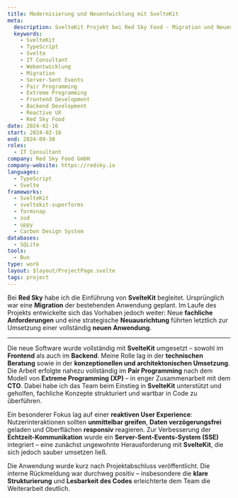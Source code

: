 ```yaml
---
title: Modernisierung und Neuentwicklung mit SvelteKit
meta:
  description: SvelteKit Projekt bei Red Sky Food - Migration und Neuentwicklung einer Webanwendung mit TypeScript, reaktiver UX und Server-Sent Events. IT Consulting für moderne Webentwicklung.
  keywords:
    - SvelteKit
    - TypeScript
    - Svelte
    - IT Consultant
    - Webentwicklung
    - Migration
    - Server-Sent Events
    - Pair Programming
    - Extreme Programming
    - Frontend Development
    - Backend Development
    - Reactive UX
    - Red Sky Food
date: 2024-02-16
start: 2024-02-16
end: 2024-09-30
roles:
  - IT Consultant
company: Red Sky Food GmbH
company-website: https://redsky.io
languages:
  - TypeScript
  - Svelte
frameworks:
  - SvelteKit
  - sveltekit-superforms
  - formsnap
  - zod
  - uppy
  - Carbon Design System
databases:
  - SQLite
tools:
  - Bun
type: work
layout: $layout/ProjectPage.svelte
tags: project
---
```


Bei **Red Sky** habe ich die Einführung von **SvelteKit** begleitet. Ursprünglich war eine **Migration** der bestehenden Anwendung geplant. Im Laufe des Projekts entwickelte sich das Vorhaben jedoch weiter: Neue **fachliche Anforderungen** und eine strategische **Neuausrichtung** führten letztlich zur Umsetzung einer vollständig **neuen Anwendung**.

---

Die neue Software wurde vollständig mit **SvelteKit** umgesetzt – sowohl im **Frontend** als auch im **Backend**. Meine Rolle lag in der **technischen Beratung** sowie in der **konzeptionellen und architektonischen Umsetzung**. Die Arbeit erfolgte nahezu vollständig im **Pair Programming** nach dem Modell von **Extreme Programming (XP)** – in enger Zusammenarbeit mit dem **CTO**. Dabei habe ich das Team beim Einstieg in **SvelteKit** unterstützt und geholfen, fachliche Konzepte strukturiert und wartbar in Code zu überführen.

Ein besonderer Fokus lag auf einer **reaktiven User Experience**: Nutzerinteraktionen sollten **unmittelbar greifen**, **Daten verzögerungsfrei** geladen und Oberflächen **responsiv** reagieren. Zur Verbesserung der **Echtzeit-Kommunikation** wurde ein **Server-Sent-Events-System (SSE)** integriert – eine zunächst ungewohnte Herausforderung mit **SvelteKit**, die sich jedoch sauber umsetzen ließ.

Die Anwendung wurde kurz nach Projektabschluss veröffentlicht. Die interne Rückmeldung war durchweg positiv – insbesondere die **klare Strukturierung** und **Lesbarkeit des Codes** erleichterte dem Team die Weiterarbeit deutlich.
